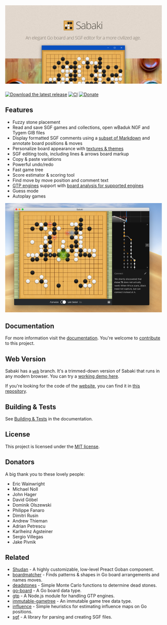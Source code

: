 # ![Sabaki: An elegant Go/Baduk/Weiqi board and SGF editor for a more civilized age.](./banner.png)

[![Download the latest release](https://img.shields.io/github/downloads/SabakiHQ/Sabaki/latest/total?label=download)](https://github.com/SabakiHQ/Sabaki/releases) [![CI](https://github.com/SabakiHQ/Sabaki/workflows/CI/badge.svg?branch=master&event=push)](https://github.com/SabakiHQ/Sabaki/actions) [![Donate](https://img.shields.io/badge/donate-paypal-blue.svg)](https://www.paypal.me/yishn/5)

## Features

- Fuzzy stone placement
- Read and save SGF games and collections, open wBaduk NGF and Tygem GIB files
- Display formatted SGF comments using a [subset of Markdown](https://github.com/SabakiHQ/Sabaki/blob/master/docs/guides/markdown.md) and annotate board positions & moves
- Personalize board appearance with [textures & themes](https://github.com/SabakiHQ/Sabaki/blob/master/docs/guides/theme-directory.md)
- SGF editing tools, including lines & arrows board markup
- Copy & paste variations
- Powerful undo/redo
- Fast game tree
- Score estimator & scoring tool
- Find move by move position and comment text
- [GTP engines](https://github.com/SabakiHQ/Sabaki/blob/master/docs/guides/engines.md) support with [board analysis for supported engines](https://github.com/SabakiHQ/Sabaki/blob/master/docs/guides/engine-analysis-integration.md)
- Guess mode
- Autoplay games

![Screenshot](screenshot.png)

## Documentation

For more information visit the [documentation](https://github.com/SabakiHQ/Sabaki/blob/master/docs/README.md). You're welcome to [contribute](https://github.com/SabakiHQ/Sabaki/blob/master/CONTRIBUTING.md) to this project.

## Web Version

Sabaki has a [`web`](https://github.com/SabakiHQ/Sabaki/tree/web) branch. It's a trimmed-down version of Sabaki that runs in any modern browser. You can try a [working demo here](https://sabaki.yichuanshen.de/web/).

If you're looking for the code of the [website](http://sabaki.yichuanshen.de/), you can find it in [this repository](https://github.com/SabakiHQ/sabaki-website).

## Building & Tests

See [Building & Tests](https://github.com/SabakiHQ/Sabaki/blob/master/docs/guides/building-tests.md) in the documentation.

## License

This project is licensed under the [MIT license](https://github.com/SabakiHQ/Sabaki/blob/master/LICENSE.md).

## Donators

A big thank you to these lovely people:

- Eric Wainwright
- Michael Noll
- John Hager
- David Göbel
- Dominik Olszewski
- Philippe Fanaro
- Dimitri Rusin
- Andrew Thieman
- Adrian Petrescu
- Karlheinz Agsteiner
- Sergio Villegas
- Jake Pivnik

## Related

* [Shudan](https://github.com/SabakiHQ/Shudan) - A highly customizable, low-level Preact Goban component.
* [boardmatcher](https://github.com/SabakiHQ/boardmatcher) - Finds patterns & shapes in Go board arrangements and names moves.
* [deadstones](https://github.com/SabakiHQ/deadstones) - Simple Monte Carlo functions to determine dead stones.
* [go-board](https://github.com/SabakiHQ/go-board) - A Go board data type.
* [gtp](https://github.com/SabakiHQ/gtp) - A Node.js module for handling GTP engines.
* [immutable-gametree](https://github.com/SabakiHQ/immutable-gametree) - An immutable game tree data type.
* [influence](https://github.com/SabakiHQ/influence) - Simple heuristics for estimating influence maps on Go positions.
* [sgf](https://github.com/SabakiHQ/sgf) - A library for parsing and creating SGF files.
